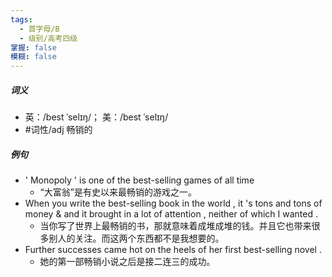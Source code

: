 ```yaml
---
tags:
  - 首字母/B
  - 级别/高考四级
掌握: false
模糊: false
---
```

##### 词义
- 英：/best ˈselɪŋ/； 美：/best ˈselɪŋ/
- #词性/adj  畅销的
##### 例句
- ' Monopoly ' is one of the best-selling games of all time
	- “大富翁”是有史以来最畅销的游戏之一。
- When you write the best-selling book in the world , it 's tons and tons of money & and it brought in a lot of attention , neither of which I wanted .
	- 当你写了世界上最畅销的书，那就意味着成堆成堆的钱。并且它也带来很多别人的关注。而这两个东西都不是我想要的。
- Further successes came hot on the heels of her first best-selling novel .
	- 她的第一部畅销小说之后是接二连三的成功。
